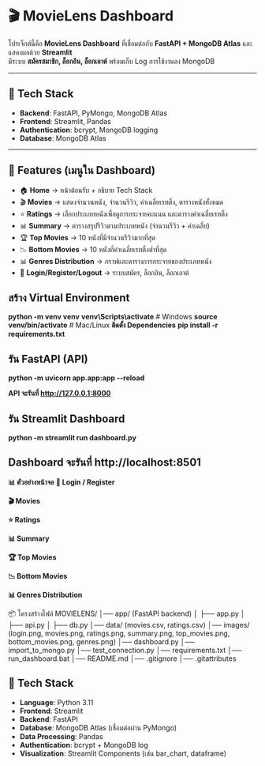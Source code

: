   # 🎬 MovieLens Dashboard

โปรเจ็กต์นี้คือ **MovieLens Dashboard** ที่เชื่อมต่อกับ **FastAPI + MongoDB Atlas** และแสดงผลด้วย **Streamlit**  
มีระบบ **สมัครสมาชิก, ล็อกอิน, ล็อกเอาต์** พร้อมเก็บ Log การใช้งานลง MongoDB  

---

## 🚀 Tech Stack

- **Backend**: FastAPI, PyMongo, MongoDB Atlas  
- **Frontend**: Streamlit, Pandas  
- **Authentication**: bcrypt, MongoDB logging  
- **Database**: MongoDB Atlas  

---

## 📂 Features (เมนูใน Dashboard)

- 🏠 **Home** → หน้าต้อนรับ + อธิบาย Tech Stack  
- 🎬 **Movies** → แสดงจำนวนหนัง, จำนวนรีวิว, ค่าเฉลี่ยเรทติ้ง, ตารางหนังทั้งหมด  
- ⭐ **Ratings** → เลือกประเภทหนังเพื่อดูการกระจายคะแนน และตารางค่าเฉลี่ยเรทติ้ง  
- 📊 **Summary** → ตารางสรุปรีวิวตามประเภทหนัง (จำนวนรีวิว + ค่าเฉลี่ย)  
- 🏆 **Top Movies** → 10 หนังที่มีจำนวนรีวิวมากที่สุด  
- 📉 **Bottom Movies** → 10 หนังที่ค่าเฉลี่ยเรทติ้งต่ำที่สุด  
- 📊 **Genres Distribution** → กราฟและตารางการกระจายของประเภทหนัง  
- 🔑 **Login/Register/Logout** → ระบบสมัคร, ล็อกอิน, ล็อกเอาต์  

## สร้าง Virtual Environment
**python -m venv venv**
**venv\Scripts\activate**     # Windows
**source venv/bin/activate** # Mac/Linux
**ติดตั้ง Dependencies**
**pip install -r requirements.txt**

## รัน FastAPI (API)
**python -m uvicorn app.app:app --reload**


**API จะรันที่ http://127.0.0.1:8000**

## รัน Streamlit Dashboard
**python -m streamlit run dashboard.py**


## Dashboard จะรันที่ http://localhost:8501

**📊 ตัวอย่างหน้าจอ**
**🔑 Login / Register**

**🎬 Movies**

**⭐ Ratings**

**📊 Summary**

**🏆 Top Movies**

**📉 Bottom Movies**

**📊 Genres Distribution**

📦 โครงสร้างไฟล์
MOVIELENS/
│── app/ (FastAPI backend)
│   ├── app.py
│   ├── api.py
│   ├── db.py
│── data/ (movies.csv, ratings.csv)
│── images/ (login.png, movies.png, ratings.png, summary.png, top_movies.png, bottom_movies.png, genres.png)
│── dashboard.py
│── import_to_mongo.py
│── test_connection.py
│── requirements.txt
│── run_dashboard.bat
│── README.md
│── .gitignore
│── .gitattributes


## 🚀 Tech Stack
- **Language**: Python 3.11  
- **Frontend**: Streamlit  
- **Backend**: FastAPI  
- **Database**: MongoDB Atlas (เชื่อมต่อผ่าน PyMongo)  
- **Data Processing**: Pandas  
- **Authentication**: bcrypt + MongoDB log  
- **Visualization**: Streamlit Components (เช่น bar_chart, dataframe)
